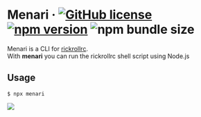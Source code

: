 # Menari &middot; [![GitHub license](https://img.shields.io/badge/license-MIT-blue.svg)](https://github.com/ibamibrhm/menari/blob/master/LICENSE) [![npm version](https://img.shields.io/npm/v/menari)](https://www.npmjs.com/package/menari) ![npm bundle size](https://img.shields.io/bundlephobia/min/menari)

Menari is a CLI for [rickrollrc](https://github.com/keroserene/rickrollrc). <br />
With <strong>menari</strong> you can run the rickrollrc shell script using Node.js

## Usage

```
$ npx menari
```

![](http://i.imgur.com/5q3R9.gif)
